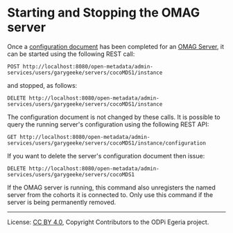 <!-- SPDX-License-Identifier: CC-BY-4.0 -->
<!-- Copyright Contributors to the ODPi Egeria project 2020. -->

# Starting and Stopping the OMAG server

Once a [configuration document](../concepts/configuration-document.md) has been completed
for an [OMAG Server](../concepts/omag-server.md), it can be started using the following
REST call:

```
POST http://localhost:8080/open-metadata/admin-services/users/garygeeke/servers/cocoMDS1/instance
```

and stopped, as follows:

```
DELETE http://localhost:8080/open-metadata/admin-services/users/garygeeke/servers/cocoMDS1/instance
```

The configuration document is not changed by these calls.
It is possible to query the running server's configuration using the following REST API:

```
GET http://localhost:8080/open-metadata/admin-services/users/garygeeke/servers/cocoMDS1/instance/configuration
```

If you want to delete the server's configuration document then issue:

```
DELETE http://localhost:8080/open-metadata/admin-services/users/garygeeke/servers/cocoMDS1
```

If the OMAG server is running, this command also unregisters the named server from the cohorts it
is connected to.  Only use this command if the server is being permanently removed.


----
License: [CC BY 4.0](https://creativecommons.org/licenses/by/4.0/),
Copyright Contributors to the ODPi Egeria project.